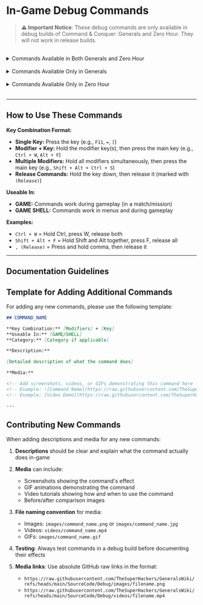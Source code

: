 # In-Game Debug Commands

> **⚠️ Important Notice**: These debug commands are only available in debug builds of Command & Conquer: Generals
> and Zero Hour. They will not work in release builds.

<br>

<details>
<summary>Commands Available in Both Generals and Zero Hour</summary>

  <details>
  <summary>├─ Game State & Cheats (10)</summary>

## DEMO_WIN

**Key Combination:** Ctrl + W  
**Useable In:** GAME

**Description:**

**Media:**

![DEMO_WIN (Video)](https://github.com/TheSuperHackers/GeneralsWiki/raw/refs/heads/main/SourceCode/Debug/files/Ingame_debugs_media/demo_win.mkv)

---

## DEMO_ADDCASH

**Key Combination:** Ctrl + =  
**Useable In:** GAME

**Description:**

**Media:**

![DEMO_ADDCASH (Video)](https://github.com/TheSuperHackers/GeneralsWiki/raw/refs/heads/main/SourceCode/Debug/files/Ingame_debugs_media/demo_addcash.mkv)

---

## DEMO_INSTANT_BUILD

**Key Combination:** Alt + F  
**Useable In:** GAME

**Description:**

**Media:**

![DEMO_INSTANT_BUILD (Video)](https://github.com/TheSuperHackers/GeneralsWiki/raw/refs/heads/main/SourceCode/Debug/files/Ingame_debugs_media/demo_instant_build.mkv)

---

## DEMO_GIVE_VETERANCY

**Key Combination:** Ctrl + V  
**Useable In:** GAME

**Description:**

**Media:**

![DEMO_GIVE_VETERANCY (Video)](https://github.com/TheSuperHackers/GeneralsWiki/raw/refs/heads/main/SourceCode/Debug/files/Ingame_debugs_media/demo_give_veterancy.mkv)

---

## DEMO_TAKE_VETERANCY

**Key Combination:** Shift + Ctrl + V  
**Useable In:** GAME

**Description:**

**Media:**

![DEMO_TAKE_VETERANCY (Video)](https://github.com/TheSuperHackers/GeneralsWiki/raw/refs/heads/main/SourceCode/Debug/files/Ingame_debugs_media/demo_take_veterancy.mkv)

---

## DEMO_GIVE_SCIENCEPURCHASEPOINTS

**Key Combination:** Shift + Ctrl + P  
**Useable In:** GAME

**Description:**

**Media:**

![DEMO_GIVE_SCIENCEPURCHASEPOINTS (Video)](https://github.com/TheSuperHackers/GeneralsWiki/raw/refs/heads/main/SourceCode/Debug/files/Ingame_debugs_media/demo_give_sciencepurchasepoints.mkv)

---

## DEMO_GIVE_ALL_SCIENCES

**Key Combination:** Shift + Alt + Ctrl + K  
**Useable In:** GAME

**Description:**

**Media:**

![DEMO_GIVE_ALL_SCIENCES (Video)](https://github.com/TheSuperHackers/GeneralsWiki/raw/refs/heads/main/SourceCode/Debug/files/Ingame_debugs_media/demo_give_all_sciences.mkv)

---

## DEMO_GIVE_RANKLEVEL

**Key Combination:** Ctrl + K  
**Useable In:** GAME

**Description:**

**Media:**

![DEMO_GIVE_RANKLEVEL (Video)](https://github.com/TheSuperHackers/GeneralsWiki/raw/refs/heads/main/SourceCode/Debug/files/Ingame_debugs_media/demo_give_ranklevel.mkv)

---

## DEMO_TAKE_RANKLEVEL

**Key Combination:** Shift + Ctrl + K  
**Useable In:** GAME

**Description:**

**Media:**

![DEMO_TAKE_RANKLEVEL (Video)](https://github.com/TheSuperHackers/GeneralsWiki/raw/refs/heads/main/SourceCode/Debug/files/Ingame_debugs_media/demo_take_ranklevel.mkv)

---

## DEMO_TOGGLE_SPECIAL_POWER_DELAYS

**Key Combination:** Ctrl + S  
**Useable In:** GAME

**Description:**

**Media:**

![DEMO_TOGGLE_SPECIAL_POWER_DELAYS (Video)](https://github.com/TheSuperHackers/GeneralsWiki/raw/refs/heads/main/SourceCode/Debug/files/Ingame_debugs_media/demo_toggle_special_power_delays.mkv)

---

  </details>

  <details>
  <summary>├─ Visual & Rendering (13)</summary>

## DEMO_TOGGLE_BEHIND_BUILDINGS

**Key Combination:** F11  
**Useable In:** GAME

**Description:**

**Media:**

![DEMO_TOGGLE_BEHIND_BUILDINGS (Video)](https://github.com/TheSuperHackers/GeneralsWiki/raw/refs/heads/main/SourceCode/Debug/files/Ingame_debugs_media/demo_toggle_behind_buildings.mkv)

---

## DEMO_TOGGLE_BW_VIEW

**Key Combination:** Ctrl + F10  
**Useable In:** GAME SHELL

**Description:**

**Media:**

![DEMO_TOGGLE_BW_VIEW (Video)](https://github.com/TheSuperHackers/GeneralsWiki/raw/refs/heads/main/SourceCode/Debug/files/Ingame_debugs_media/demo_toggle_bw_view.mkv)

---

## DEMO_TOGGLE_RED_VIEW

**Key Combination:** Ctrl + F11  
**Useable In:** GAME SHELL

**Description:**

**Media:**

![DEMO_TOGGLE_RED_VIEW (Video)](https://github.com/TheSuperHackers/GeneralsWiki/raw/refs/heads/main/SourceCode/Debug/files/Ingame_debugs_media/demo_toggle_red_view.mkv)

---

## DEMO_TOGGLE_GREEN_VIEW

**Key Combination:** Ctrl + F12  
**Useable In:** GAME SHELL

**Description:**

**Media:**

![DEMO_TOGGLE_GREEN_VIEW (Video)](https://github.com/TheSuperHackers/GeneralsWiki/raw/refs/heads/main/SourceCode/Debug/files/Ingame_debugs_media/demo_toggle_green_view.mkv)

---

## DEMO_TOGGLE_MOTION_BLUR_ZOOM

**Key Combination:** Ctrl + F9  
**Useable In:** GAME SHELL

**Description:**

**Media:**

![DEMO_TOGGLE_MOTION_BLUR_ZOOM (Video)](https://github.com/TheSuperHackers/GeneralsWiki/raw/refs/heads/main/SourceCode/Debug/files/Ingame_debugs_media/demo_toggle_motion_blur_zoom.mkv)

---

## DEMO_TOGGLE_RENDER

**Key Combination:** Ctrl + \  
**Useable In:** GAME

**Description:**

**Media:**

![DEMO_TOGGLE_RENDER (Video)](https://github.com/TheSuperHackers/GeneralsWiki/raw/refs/heads/main/SourceCode/Debug/files/Ingame_debugs_media/demo_toggle_render.mkv)

---

## DEMO_TOGGLE_NO_DRAW

**Key Combination:** /  
**Useable In:** GAME

**Description:**

**Media:**

![DEMO_TOGGLE_NO_DRAW (Video)](https://github.com/TheSuperHackers/GeneralsWiki/raw/refs/heads/main/SourceCode/Debug/files/Ingame_debugs_media/demo_toggle_no_draw.mkv)

---

## DEMO_TOGGLE_SHADOW_VOLUMES

**Key Combination:** Shift + J  
**Useable In:** GAME

**Description:**

**Media:**

![DEMO_TOGGLE_SHADOW_VOLUMES (Video)](https://github.com/TheSuperHackers/GeneralsWiki/raw/refs/heads/main/SourceCode/Debug/files/Ingame_debugs_media/demo_toggle_shadow_volumes.mkv)

---

## DEMO_TOGGLE_WATERPLANE

**Key Combination:** ]  
**Useable In:** GAME

**Description:**

**Media:**

<!-- Add screenshots, videos, or GIFs demonstrating this command here -->

---

## DEMO_TOGGLE_TRACKMARKS

**Key Combination:** [  
**Useable In:** GAME

**Description:**

**Media:**

<!-- Add screenshots, videos, or GIFs demonstrating this command here -->

---

## DEMO_TOGGLE_FEATHER_WATER

**Key Combination:** Alt + W  
**Useable In:** GAME

**Description:**

**Media:**

![DEMO_TOGGLE_FEATHER_WATER (Video)](https://github.com/TheSuperHackers/GeneralsWiki/raw/refs/heads/main/SourceCode/Debug/files/Ingame_debugs_media/demo_toggle_feather_water.mkv)

---

## DEMO_SHOW_EXTENTS

**Key Combination:** Ctrl + E  
**Useable In:** GAME

**Description:**

**Media:**

![DEMO_SHOW_EXTENTS (Video)](https://github.com/TheSuperHackers/GeneralsWiki/raw/refs/heads/main/SourceCode/Debug/files/Ingame_debugs_media/demo_show_extents.mkv)

---

## DEMO_SHOW_HEALTH

**Key Combination:** Alt + H  
**Useable In:** GAME

**Description:**

**Media:**

![DEMO_SHOW_HEALTH (Video)](https://github.com/TheSuperHackers/GeneralsWiki/raw/refs/heads/main/SourceCode/Debug/files/Ingame_debugs_media/demo_show_health.mkv)

---

  </details>

  <details>
  <summary>├─ Audio (5)</summary>

## DEMO_TOGGLE_SOUND

**Key Combination:** Shift + Ctrl + S  
**Useable In:** GAME

**Description:**

**Media:**

![DEMO_TOGGLE_SOUND (Video)](https://github.com/TheSuperHackers/GeneralsWiki/raw/refs/heads/main/SourceCode/Debug/files/Ingame_debugs_media/demo_toggle_sound.mkv)

---

## DEMO_TOGGLE_MUSIC

**Key Combination:** Shift + Ctrl + M  
**Useable In:** GAME

**Description:**

**Media:**

![DEMO_TOGGLE_MUSIC (Video)](https://github.com/TheSuperHackers/GeneralsWiki/raw/refs/heads/main/SourceCode/Debug/files/Ingame_debugs_media/demo_toggle_music.mkv)

---

## DEMO_MUSIC_NEXT_TRACK

**Key Combination:** Shift + M  
**Useable In:** GAME

**Description:**

**Media:**

![DEMO_MUSIC_NEXT_TRACK (Video)](https://github.com/TheSuperHackers/GeneralsWiki/raw/refs/heads/main/SourceCode/Debug/files/Ingame_debugs_media/demo_music_next_track.mkv)

---

## DEMO_MUSIC_PREV_TRACK

**Key Combination:** Ctrl + M  
**Useable In:** GAME

**Description:**

**Media:**

![DEMO_MUSIC_PREV_TRACK (Video)](https://github.com/TheSuperHackers/GeneralsWiki/raw/refs/heads/main/SourceCode/Debug/files/Ingame_debugs_media/demo_music_prev_track.mkv)

---

## DEMO_TOGGLE_AUDIODEBUG

**Key Combination:** Shift + A  
**Useable In:** GAME SHELL

**Description:**

**Media:**

![DEMO_TOGGLE_AUDIODEBUG (Video)](https://github.com/TheSuperHackers/GeneralsWiki/raw/refs/heads/main/SourceCode/Debug/files/Ingame_debugs_media/demo_toggle_audiodebug.mkv)

---

  </details>

  <details>
  <summary>├─ Camera & View (8)</summary>

## DEMO_LOCK_CAMERA_TO_SELECTION

**Key Combination:** Shift + Ctrl + L  
**Useable In:** GAME

**Description:**

**Media:**

![DEMO_LOCK_CAMERA_TO_SELECTION (Video)](https://github.com/TheSuperHackers/GeneralsWiki/raw/refs/heads/main/SourceCode/Debug/files/Ingame_debugs_media/demo_lock_camera_to_selection.mkv)

---

## DEMO_TOGGLE_CAMERA_DEBUG

**Key Combination:** Shift + Ctrl + C  
**Useable In:** GAME

**Description:**

**Media:**

![DEMO_TOGGLE_CAMERA_DEBUG (Video)](https://github.com/TheSuperHackers/GeneralsWiki/raw/refs/heads/main/SourceCode/Debug/files/Ingame_debugs_media/demo_toggle_camera_debug.mkv)

---

## DEMO_TOGGLE_ZOOM_LOCK

**Key Combination:** Shift + Alt + Ctrl + C  
**Useable In:** GAME

**Description:**

**Media:**

![DEMO_TOGGLE_ZOOM_LOCK (Video)](https://github.com/TheSuperHackers/GeneralsWiki/raw/refs/heads/main/SourceCode/Debug/files/Ingame_debugs_media/demo_toggle_zoom_lock.mkv)

---

## DEMO_BEGIN_ADJUST_PITCH

**Key Combination:** ,  
**Useable In:** GAME

**Description:**

**Media:**

![DEMO_BEGIN_ADJUST_PITCH & DEMO_END_ADJUST_PITCH (Video)](https://github.com/TheSuperHackers/GeneralsWiki/raw/refs/heads/main/SourceCode/Debug/files/Ingame_debugs_media/demo_begin_adjust_pitch%20&%20demo_end_adjust_pitch.mkv)

---

## DEMO_END_ADJUST_PITCH

**Key Combination:** , (Release)  
**Useable In:** GAME

**Description:**

**Media:**

![DEMO_BEGIN_ADJUST_PITCH & DEMO_END_ADJUST_PITCH (Video)](https://github.com/TheSuperHackers/GeneralsWiki/raw/refs/heads/main/SourceCode/Debug/files/Ingame_debugs_media/demo_begin_adjust_pitch%20&%20demo_end_adjust_pitch.mkv)

---

## DEMO_BEGIN_ADJUST_FOV

**Key Combination:** .  
**Useable In:** GAME

**Description:**

**Media:**

![DEMO_BEGIN_ADJUST_FOV & DEMO_END_ADJUST_FOV (Video)](https://github.com/TheSuperHackers/GeneralsWiki/raw/refs/heads/main/SourceCode/Debug/files/Ingame_debugs_media/demo_begin_adjust_fov%20&%20demo_end_adjust_fov.mkv)

---

## DEMO_END_ADJUST_FOV

**Key Combination:** . (Release)  
**Useable In:** GAME

**Description:**

**Media:**

![DEMO_BEGIN_ADJUST_FOV & DEMO_END_ADJUST_FOV (Video)](https://github.com/TheSuperHackers/GeneralsWiki/raw/refs/heads/main/SourceCode/Debug/files/Ingame_debugs_media/demo_begin_adjust_fov%20&%20demo_end_adjust_fov.mkv)

---

## DEMO_TIME_OF_DAY

**Key Combination:** Shift + Ctrl + D  
**Useable In:** GAME

**Description:**

**Media:**

![DEMO_TIME_OF_DAY (Video)](https://github.com/TheSuperHackers/GeneralsWiki/raw/refs/heads/main/SourceCode/Debug/files/Ingame_debugs_media/demo_time_of_day.mkv)

---

  </details>

  <details>
  <summary>├─ AI & Team (3)</summary>

## DEMO_SWITCH_TEAMS

**Key Combination:** Shift + Ctrl + Space  
**Useable In:** GAME

**Description:**

**Media:**

![DEMO_SWITCH_TEAMS (Video)](https://github.com/TheSuperHackers/GeneralsWiki/raw/refs/heads/main/SourceCode/Debug/files/Ingame_debugs_media/demo_switch_teams.mkv)

---

## DEMO_SWITCH_TEAMS_CHINA_USA

**Key Combination:** Ctrl + T  
**Useable In:** GAME

**Description:**

**Media:**

![DEMO_SWITCH_TEAMS_CHINA_USA (Video)](https://github.com/TheSuperHackers/GeneralsWiki/raw/refs/heads/main/SourceCode/Debug/files/Ingame_debugs_media/demo_switch_teams_china_usa.mkv)

---

## DEMO_TOGGLE_AI_DEBUG

**Key Combination:** Ctrl + A  
**Useable In:** GAME

**Description:**

**Media:**

![DEMO_TOGGLE_AI_DEBUG (Video)](https://github.com/TheSuperHackers/GeneralsWiki/raw/refs/heads/main/SourceCode/Debug/files/Ingame_debugs_media/demo_toggle_ai_debug.mkv)

---

  </details>

  <details>
  <summary>├─ Debug Information & Stats (9)</summary>

## DEMO_TOGGLE_DEBUG_STATS

**Key Combination:** Ctrl + Q  
**Useable In:** GAME SHELL

**Description:**

**Media:**

![DEMO_TOGGLE_DEBUG_STATS (Video)](https://github.com/TheSuperHackers/GeneralsWiki/raw/refs/heads/main/SourceCode/Debug/files/Ingame_debugs_media/demo_toggle_debug_stats.mkv)

---

## DEMO_TOGGLE_METRICS

**Key Combination:** Ctrl + L  
**Useable In:** GAME

**Description:**

**Media:**

<!-- Add screenshots, videos, or GIFs demonstrating this command here -->

---

## DEMO_TOGGLE_GRAPHICALFRAMERATEBAR

**Key Combination:** Shift + Ctrl + Q  
**Useable In:** GAME SHELL

**Description:**

**Media:**

![DEMO_TOGGLE_GRAPHICALFRAMERATEBAR (Video)](https://github.com/TheSuperHackers/GeneralsWiki/raw/refs/heads/main/SourceCode/Debug/files/Ingame_debugs_media/demo_toggle_graphicalframeratebar.mkv)

---

## DEMO_TOGGLE_VISIONDEBUG

**Key Combination:** Shift + Alt + V  
**Useable In:** GAME

**Description:**

**Media:**

![DEMO_TOGGLE_VISIONDEBUG (Video)](https://github.com/TheSuperHackers/GeneralsWiki/raw/refs/heads/main/SourceCode/Debug/files/Ingame_debugs_media/demo_toggle_visiondebug.mkv)

---

## DEMO_TOGGLE_PROJECTILEDEBUG

**Key Combination:** Shift + Ctrl + B  
**Useable In:** GAME

**Description:**

**Media:**

![DEMO_TOGGLE_PROJECTILEDEBUG (Video)](https://github.com/TheSuperHackers/GeneralsWiki/raw/refs/heads/main/SourceCode/Debug/files/Ingame_debugs_media/demo_toggle_projectiledebug.mkv)

---

## DEMO_TOGGLE_PARTICLEDEBUG

**Key Combination:** Ctrl + P  
**Useable In:** GAME

**Description:**

**Media:**

![DEMO_TOGGLE_PARTICLEDEBUG (Video)](https://github.com/TheSuperHackers/GeneralsWiki/raw/refs/heads/main/SourceCode/Debug/files/Ingame_debugs_media/demo_toggle_particledebug.mkv)

---

## DEMO_TOGGLE_CASHMAPDEBUG

**Key Combination:** Ctrl + O  
**Useable In:** GAME

**Description:**

**Media:**

![DEMO_TOGGLE_CASHMAPDEBUG (Video)](https://github.com/TheSuperHackers/GeneralsWiki/raw/refs/heads/main/SourceCode/Debug/files/Ingame_debugs_media/demo_toggle_cashmapdebug.mkv)

---

## DEMO_TOGGLE_THREATDEBUG

**Key Combination:** Shift + Ctrl + O  
**Useable In:** GAME

**Description:**

**Media:**

<!-- Add screenshots, videos, or GIFs demonstrating this command here -->

---

## DEMO_DEBUG_SELECTION

**Key Combination:** Ctrl + D  
**Useable In:** GAME

**Description:**

**Media:**

![DEMO_DEBUG_SELECTION (Video)](https://github.com/TheSuperHackers/GeneralsWiki/raw/refs/heads/main/SourceCode/Debug/files/Ingame_debugs_media/demo_debug_selection.mkv)

---

  </details>

  <details>
  <summary>├─ Map & Fog of War (3)</summary>

## DEMO_TOGGLE_FOGOFWAR

**Key Combination:** Shift + Alt + F  
**Useable In:** GAME

**Description:**

**Media:**

![DEMO_TOGGLE_FOGOFWAR (Video)](https://github.com/TheSuperHackers/GeneralsWiki/raw/refs/heads/main/SourceCode/Debug/files/Ingame_debugs_media/demo_toggle_fogofwar.mkv)

---

## DEMO_ENSHROUD

**Key Combination:** Shift + Ctrl + R  
**Useable In:** GAME

**Description:**

**Media:**

![DEMO_ENSHROUD (Video)](https://github.com/TheSuperHackers/GeneralsWiki/raw/refs/heads/main/SourceCode/Debug/files/Ingame_debugs_media/demo_enshroud.mkv)

---

## DEMO_DESHROUD

**Key Combination:** Ctrl + R  
**Useable In:** GAME

**Description:**

**Media:**

![DEMO_DESHROUD (Video)](https://github.com/TheSuperHackers/GeneralsWiki/raw/refs/heads/main/SourceCode/Debug/files/Ingame_debugs_media/demo_deshroud.mkv)

---

  </details>

  <details>
  <summary>├─ Combat & Units (5)</summary>

## DEMO_KILL_ALL_ENEMIES

**Key Combination:** Shift + Ctrl + Numpad /  
**Useable In:** GAME

**Description:**

**Media:**

![DEMO_KILL_ALL_ENEMIES (Video)](https://github.com/TheSuperHackers/GeneralsWiki/raw/refs/heads/main/SourceCode/Debug/files/Ingame_debugs_media/demo_kill_all_enemies.mkv)

---

## DEMO_KILL_SELECTION

**Key Combination:** Shift + Ctrl + X  
**Useable In:** GAME

**Description:**

**Media:**

![DEMO_KILL_SELECTION (Video)](https://github.com/TheSuperHackers/GeneralsWiki/raw/refs/heads/main/SourceCode/Debug/files/Ingame_debugs_media/demo_kill_selection.mkv)

---

## DEMO_TOGGLE_HURT_ME_MODE

**Key Combination:** Ctrl + X  
**Useable In:** GAME

**Description:**

**Media:**

![DEMO_TOGGLE_HURT_ME_MODE (Video)](https://github.com/TheSuperHackers/GeneralsWiki/raw/refs/heads/main/SourceCode/Debug/files/Ingame_debugs_media/demo_toggle_hurt_me_mode.mkv)

---

## DEMO_TOGGLE_HAND_OF_GOD_MODE

**Key Combination:** Alt + G  
**Useable In:** GAME

**Description:**

**Media:**

![DEMO_TOGGLE_HAND_OF_GOD_MODE (Video)](https://github.com/TheSuperHackers/GeneralsWiki/raw/refs/heads/main/SourceCode/Debug/files/Ingame_debugs_media/demo_toggle_hand_of_god_mode.mkv)

---

## DEMO_BATTLE_CRY

**Key Combination:** Shift + B  
**Useable In:** GAME

**Description:**

**Media:**

![DEMO_BATTLE_CRY (Video)](https://github.com/TheSuperHackers/GeneralsWiki/raw/refs/heads/main/SourceCode/Debug/files/Ingame_debugs_media/demo_battle_cry.mkv)

---

  </details>

  <details>
  <summary>├─ Performance & Level of Detail (5)</summary>

## DEMO_LOD_DECREASE

**Key Combination:** -  
**Useable In:** GAME

**Description:**

**Media:**

![DEMO_LOD_DECREASE & DEMO_LOD_INCREASE (Video)](https://github.com/TheSuperHackers/GeneralsWiki/raw/refs/heads/main/SourceCode/Debug/files/Ingame_debugs_media/demo_lod_decrease%20&%20demo_lod_increase.mkv)

---

## DEMO_LOD_INCREASE

**Key Combination:** =  
**Useable In:** GAME

**Description:**

**Media:**

![DEMO_LOD_DECREASE & DEMO_LOD_INCREASE (Video)](https://github.com/TheSuperHackers/GeneralsWiki/raw/refs/heads/main/SourceCode/Debug/files/Ingame_debugs_media/demo_lod_decrease%20&%20demo_lod_increase.mkv)

---

## DEMO_CYCLE_LOD_LEVEL

**Key Combination:** Alt + -  
**Useable In:** GAME

**Description:**

**Media:**

![DEMO_CYCLE_LOD_LEVEL (Video)](https://github.com/TheSuperHackers/GeneralsWiki/raw/refs/heads/main/SourceCode/Debug/files/Ingame_debugs_media/demo_cycle_lod_level.mkv)

---

## DEMO_INCR_ANIM_SKATE_SPEED

**Key Combination:** Ctrl + J  
**Useable In:** GAME

**Description:**

**Media:**

![DEMO_INCR_ANIM_SKATE_SPEED & DEMO_DECR_ANIM_SKATE_SPEED (Video)](https://github.com/TheSuperHackers/GeneralsWiki/raw/refs/heads/main/SourceCode/Debug/files/Ingame_debugs_media/demo_incr_anim_skate_speed%20&%20demo_decr_anim_skate_speed.mkv)

---

## DEMO_DECR_ANIM_SKATE_SPEED

**Key Combination:** Shift + Ctrl + J  
**Useable In:** GAME

**Description:**

**Media:**

![DEMO_INCR_ANIM_SKATE_SPEED & DEMO_DECR_ANIM_SKATE_SPEED (Video)](https://github.com/TheSuperHackers/GeneralsWiki/raw/refs/heads/main/SourceCode/Debug/files/Ingame_debugs_media/demo_incr_anim_skate_speed%20&%20demo_decr_anim_skate_speed.mkv)

---

  </details>

  <details>
  <summary>├─ System & Technical (8)</summary>

## DEMO_DUMP_ASSETS

**Key Combination:** Shift + Ctrl + A  
**Useable In:** GAME

**Description:**

**Media:**

<!-- Add screenshots, videos, or GIFs demonstrating this command here -->

---

## DEMO_TOGGLE_AVI

**Key Combination:** Shift + F11  
**Useable In:** GAME SHELL

**Description:**

**Media:**

<!-- Add screenshots, videos, or GIFs demonstrating this command here -->

---

## DEMO_TOGGLE_NETWORK

**Key Combination:** Shift + Alt + Ctrl + N  
**Useable In:** GAME

**Description:**

**Media:**

<!-- Add screenshots, videos, or GIFs demonstrating this command here -->

---

## DEMO_TOGGLE_MESSAGE_TEXT

**Key Combination:** Alt + T  
**Useable In:** GAME

**Description:**

**Media:**

![DEMO_TOGGLE_MESSAGE_TEXT (Video)](https://github.com/TheSuperHackers/GeneralsWiki/raw/refs/heads/main/SourceCode/Debug/files/Ingame_debugs_media/demo_toggle_message_text.mkv)

---

## DEMO_VTUNE_ON

**Key Combination:** Ctrl + G  
**Useable In:** GAME

**Description:**

**Media:**

<!-- Add screenshots, videos, or GIFs demonstrating this command here -->

---

## DEMO_VTUNE_OFF

**Key Combination:** Shift + Ctrl + G  
**Useable In:** GAME

**Description:**

**Media:**

<!-- Add screenshots, videos, or GIFs demonstrating this command here -->

---

## DEBUG_DUMP_PLAYER_OBJECTS

**Key Combination:** Alt + O  
**Useable In:** GAME

**Description:**

**Media:**

<!-- Add screenshots, videos, or GIFs demonstrating this command here -->

---

## DEBUG_DUMP_ALL_PLAYER_OBJECTS

**Key Combination:** Shift + Alt + O  
**Useable In:** GAME

**Description:**

**Media:**

<!-- Add screenshots, videos, or GIFs demonstrating this command here -->

---

  </details>

  <details>
  <summary>├─ Scripts & Movies (10)</summary>

## DEMO_RUNSCRIPT1

**Key Combination:** Shift + Ctrl + F1  
**Useable In:** GAME

**Description:**

**Media:**

<!-- Add screenshots, videos, or GIFs demonstrating this command here -->

---

## DEMO_RUNSCRIPT2

**Key Combination:** Shift + Ctrl + F2  
**Useable In:** GAME

**Description:**

**Media:**

<!-- Add screenshots, videos, or GIFs demonstrating this command here -->

---

## DEMO_RUNSCRIPT3

**Key Combination:** Shift + Ctrl + F3  
**Useable In:** GAME

**Description:**

**Media:**

<!-- Add screenshots, videos, or GIFs demonstrating this command here -->

---

## DEMO_RUNSCRIPT4

**Key Combination:** Shift + Ctrl + F4  
**Useable In:** GAME

**Description:**

**Media:**

<!-- Add screenshots, videos, or GIFs demonstrating this command here -->

---

## DEMO_RUNSCRIPT5

**Key Combination:** Shift + Ctrl + F5  
**Useable In:** GAME

**Description:**

**Media:**

<!-- Add screenshots, videos, or GIFs demonstrating this command here -->

---

## DEMO_RUNSCRIPT6

**Key Combination:** Shift + Ctrl + F6  
**Useable In:** GAME

**Description:**

**Media:**

<!-- Add screenshots, videos, or GIFs demonstrating this command here -->

---

## DEMO_RUNSCRIPT7

**Key Combination:** Shift + Ctrl + F7  
**Useable In:** GAME

**Description:**

**Media:**

<!-- Add screenshots, videos, or GIFs demonstrating this command here -->

---

## DEMO_RUNSCRIPT8

**Key Combination:** Shift + Ctrl + F8  
**Useable In:** GAME

**Description:**

**Media:**

<!-- Add screenshots, videos, or GIFs demonstrating this command here -->

---

## DEMO_RUNSCRIPT9

**Key Combination:** Shift + Ctrl + F9  
**Useable In:** GAME

**Description:**

**Media:**

<!-- Add screenshots, videos, or GIFs demonstrating this command here -->

---

## DEMO_NEXT_OBJECTIVE_MOVIE

**Key Combination:** Shift + Ctrl + Tab  
**Useable In:** GAME

**Description:**

**Media:**

<!-- Add screenshots, videos, or GIFs demonstrating this command here -->

---

  </details>

</details>

<br>

<details>
<summary>Commands Available Only in Generals</summary>

## Commands Available Only in Generals

## DEMO_INSTANT_QUIT

**Key Combination:** Shift + Ctrl + Backspace  
**Useable In:** GAME SHELL

**Description:**

**Media:**

<!-- Add screenshots, videos, or GIFs demonstrating this command here -->

---

</details>

<br>

<details>
<summary>Commands Available Only in Zero Hour</summary>

  <details>
  <summary>├─ Performance Analysis (4)</summary>

## DEBUG_OBJECT_ID_PERFORMANCE

**Key Combination:** Shift + Alt + Ctrl + Q  
**Useable In:** GAME

**Description:**

**Media:**

![DEBUG_OBJECT_ID_PERFORMANCE (Video)](https://github.com/TheSuperHackers/GeneralsWiki/raw/refs/heads/main/SourceCode/Debug/files/Ingame_debugs_media/debug_object_id_performance.mkv)

---

## DEBUG_DRAWABLE_ID_PERFORMANCE

**Key Combination:** Shift + Alt + Ctrl + A  
**Useable In:** GAME

**Description:**

**Media:**

![DEBUG_DRAWABLE_ID_PERFORMANCE (Video)](https://github.com/TheSuperHackers/GeneralsWiki/raw/refs/heads/main/SourceCode/Debug/files/Ingame_debugs_media/debug_drawable_id_performance.mkv)

---

## DEBUG_SLEEPY_UPDATE_PERFORMANCE

**Key Combination:** Shift + Alt + Ctrl + W  
**Useable In:** GAME

**Description:**

**Media:**

![DEBUG_SLEEPY_UPDATE_PERFORMANCE (Video)](https://github.com/TheSuperHackers/GeneralsWiki/raw/refs/heads/main/SourceCode/Debug/files/Ingame_debugs_media/debug_sleepy_update_performance.mkv)

---

## DEMO_PERFORM_STATISTICAL_DUMP

**Key Combination:** Alt + Q  
**Useable In:** GAME SHELL

**Description:**

**Media:**

![DEMO_PERFORM_STATISTICAL_DUMP (Video)](https://github.com/TheSuperHackers/GeneralsWiki/raw/refs/heads/main/SourceCode/Debug/files/Ingame_debugs_media/demo_perform_statistical_dump.mkv)

---

  </details>

  <details>
  <summary>├─ Game Features (1)</summary>

## DEMO_TOGGLE_SUPPLY_CENTER_PLACEMENT

**Key Combination:** Shift + Alt + Ctrl + S  
**Useable In:** GAME

**Description:**

**Media:**

![DEMO_TOGGLE_SUPPLY_CENTER_PLACEMENT (Video)](https://github.com/TheSuperHackers/GeneralsWiki/raw/refs/heads/main/SourceCode/Debug/files/Ingame_debugs_media/demo_toggle_supply_center_placement.mkv)

---

  </details>

  <details>
  <summary>├─ Audio (1)</summary>

## DEMO_SHOW_AUDIO_LOCATIONS

**Key Combination:** Shift + Alt + A  
**Useable In:** GAME SHELL

**Description:**

**Media:**

![DEMO_SHOW_AUDIO_LOCATIONS (Video)](https://github.com/TheSuperHackers/GeneralsWiki/raw/refs/heads/main/SourceCode/Debug/files/Ingame_debugs_media/demo_show_audio_locations.mkv)

---

  </details>

</details>

<br>

---

## How to Use These Commands

**Key Combination Format:**

- **Single Key:** Press the key (e.g., `F11`, `=`, `[`)
- **Modifier + Key:** Hold the modifier key(s), then press the main key (e.g., `Ctrl + W`, `Alt + F`)
- **Multiple Modifiers:** Hold all modifiers simultaneously, then press the main key (e.g., `Shift + Alt + Ctrl + S`)
- **Release Commands:** Hold the key down, then release it (marked with `(Release)`)

**Useable In:**

- **GAME:** Commands work during gameplay (in a match/mission)
- **GAME SHELL:** Commands work in menus and during gameplay

**Examples:**

- `Ctrl + W` = Hold Ctrl, press W, release both
- `Shift + Alt + F` = Hold Shift and Alt together, press F, release all
- `, (Release)` = Press and hold comma, then release it

---

## Documentation Guidelines

## Template for Adding Additional Commands

For adding any new commands, please use the following template:

```markdown
## COMMAND_NAME

**Key Combination:** [Modifiers] + [Key]  
**Useable In:** [GAME/SHELL]  
**Category:** [Category if applicable]

**Description:**

[Detailed description of what the command does]

**Media:**

<!-- Add screenshots, videos, or GIFs demonstrating this command here -->
<!-- Example: ![Command Name](https://raw.githubusercontent.com/TheSuperHackers/GeneralsWiki/refs/heads/main/SourceCode/Debug/images/command_name.png) -->
<!-- Example: [Video Demo](https://raw.githubusercontent.com/TheSuperHackers/GeneralsWiki/refs/heads/main/SourceCode/Debug/videos/command_demo.mp4) -->

---
```

## Contributing New Commands

When adding descriptions and media for any new commands:

1. **Descriptions** should be clear and explain what the command actually does in-game
2. **Media** can include:
   - Screenshots showing the command's effect
   - GIF animations demonstrating the command
   - Video tutorials showing how and when to use the command
   - Before/after comparison images

3. **File naming convention** for media:
   - Images: `images/command_name.png` or `images/command_name.jpg`
   - Videos: `videos/command_name.mp4`
   - GIFs: `images/command_name.gif`

4. **Testing**: Always test commands in a debug build before documenting their effects

5. **Media links**: Use absolute GitHub raw links in the format:
   - `https://raw.githubusercontent.com/TheSuperHackers/GeneralsWiki/refs/heads/main/SourceCode/Debug/images/filename.png`
   - `https://raw.githubusercontent.com/TheSuperHackers/GeneralsWiki/refs/heads/main/SourceCode/Debug/videos/filename.mp4`
